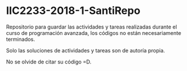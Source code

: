 # IIC2233-2018-1-SantiRepo
Repositorio para guardar las actividades y tareas realizadas durante el curso de programación avanzada, los códigos no están necesariamente terminados. 

Solo las soluciones de actividades y tareas son de autoría propia.

No se olvide de citar su código =D.
